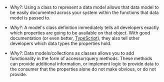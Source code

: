 * _Why?_: Using a class to represent a data model allows that data model to be
  easily documented across your system within the functions that data model is 
  passed to.

* _Why?_: A model's class definition immediately tells all developers exactly 
  which properties are going to be available on that object. With good 
  documentation (or even better, [TypeScript](https://www.typescriptlang.org)), 
  they also tell other developers which data types the properties hold.
  
* _Why?_: Data models/collections as classes allows you to add functionality in 
  the form of accessor/query methods. These methods can provide additional 
  information, or implement logic to provide data to the consumer that the 
  properties alone do not make obvious, or do not provide.